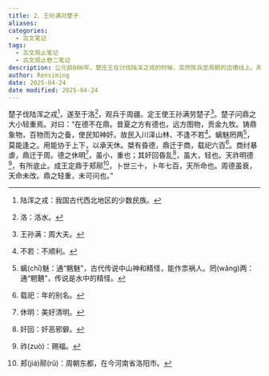 ```yaml
---
title: 2、王孙满对楚子
aliases: 
categories:
  - 古文笔记
tags:
  - 古文观止笔记
  - 古文观止卷二笔记
description: 公元前606年，楚庄王在讨伐陆浑之戎的时候，突然陈兵至周朝的边境线上。周王室大惊，急忙派大夫王孙满前去慰劳楚师。楚庄王借机向王孙满询问周鼎的轻重大小。鼎是一国的权力象征，王孙满看出楚王的野心，告诉他朝代兴衰“在德而不在鼎”的道理。
author: Rensiming
date: 2025-04-24
date modified: 2025-04-24
---
```


楚子伐陆浑之戎[^1]，遂至于洛[^2]，观兵于周疆。定王使王孙满劳楚子[^3]。楚子问鼎之大小轻重焉。对曰：“在德不在鼎。昔夏之方有德也，远方图物，贡金九牧。铸鼎象物，百物而为之备，使民知神奸。故民入川泽山林、不逢不若[^4]。螭魅罔两[^5]，莫能逢之。用能协于上下，以承天休。桀有昏德，鼎迁于商，载祀六百[^6]。商纣暴虐，鼎迁于周。德之休明[^7]，虽小，重也；其奸回昏乱[^8]，虽大，轻也。天祚明德[^9]，有所底止。成王定鼎于郏鄏[^10]，卜世三十，卜年七百，天所命也。周德虽衰，天命未改。鼎之轻重，未可问也。”

[^1]:陆浑之戎：我国古代西北地区的少数民族。

[^2]:洛：洛水。

[^3]:王孙满：周大夫。

[^4]:不若：不顺利。

[^5]:螭(chī)魅：通“魑魅”，古代传说中山神和精怪，能作祟祸人。罔(wǎng)两：通“魍魉”，传说是水中的精怪。

[^6]:载祀：年的别名。

[^7]:休明：美好清明。

[^8]:奸回：奸恶邪僻。

[^9]:祚(zuò)：赐福。

[^10]:郏(jiá)鄏(rǔ)：周朝东都，在今河南省洛阳市。
